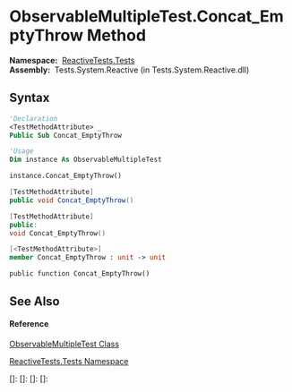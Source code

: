 # ObservableMultipleTest.Concat\_EmptyThrow Method

**Namespace:**  [ReactiveTests.Tests](ReactiveTests.Tests\ReactiveTests.Tests.md)  
**Assembly:**  Tests.System.Reactive (in Tests.System.Reactive.dll)

## Syntax

```vb
'Declaration
<TestMethodAttribute> _
Public Sub Concat_EmptyThrow
```

```vb
'Usage
Dim instance As ObservableMultipleTest

instance.Concat_EmptyThrow()
```

```csharp
[TestMethodAttribute]
public void Concat_EmptyThrow()
```

```c++
[TestMethodAttribute]
public:
void Concat_EmptyThrow()
```

```fsharp
[<TestMethodAttribute>]
member Concat_EmptyThrow : unit -> unit 
```

```jscript
public function Concat_EmptyThrow()
```

## See Also

#### Reference

[ObservableMultipleTest Class](ObservableMultipleTest\ObservableMultipleTest.md)

[ReactiveTests.Tests Namespace](ReactiveTests.Tests\ReactiveTests.Tests.md)

[]: 
[]: 
[]: 
[]: 